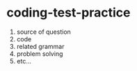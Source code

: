 # coding-test-practice

  1. source of question
  2. code
  3. related grammar
  4. problem solving
  5. etc...
